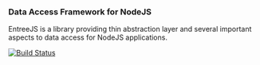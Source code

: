 ### Data Access Framework for NodeJS

EntreeJS is a library providing thin abstraction layer and several important aspects to data access for NodeJS applications.

[![Build Status](https://travis-ci.org/rabchev/entree.svg?branch=master)](https://travis-ci.org/rabchev/entree)
